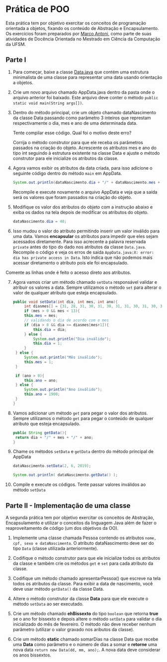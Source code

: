 # Prática de POO
Esta prática tem por objetivo exercitar os conceitos de programação orientada a objetos, fixando os conteúdo de Abstração e Encapsulamento. Os exercícios foram preparados por [Marco Antoni](https://github.com/marcoantoni/docenciaI), como parte de suas atividades de Docência Orientada no Mestrado em Ciência da Computação da UFSM.

## Parte I
1. Para começar, baixe a classe [Data.java](Data.java) que contém uma estrutura minimalista de uma classe para representar uma data usando orientação a objetos.

2. Crie um novo arquivo chamado AppData.java dentro da pasta onde o arquivo anterior foi baixado. Este arquivo deve conter o método `public static void main(String args[])`.

3. Dentro do método principal, crie um objeto chamado dataNascimento da classe Data passando como parâmetro 3 inteiros que represtam respectivamente o dia, mes e ano de uma determinada data.

   Tente compilar esse código. Qual foi o motivo deste erro? 

   Corrija o método construtor para que ele receba os parâmetros passados na criação do objeto. Acrescente os atributos mes e ano do tipo int seguindo à estrutura existente na classe Data e ajuste o método construtor para ele inicialize os atributos da classe.

4. Agora vamos exibir os atributos da data criada, para isso adicione o seguinte código  dentro do método `main` em AppData.
   ```java
   System.out.println(dataNascimento.dia + "/" + dataNascimento.mes + "/" +     dataNascimento.ano);
   ```

   Recompile e execute novamente o arquivo AppData e veja que a saída será os valores que foram passados na criação do objeto. 

5. Modifique os valor dos atributos do objeto com a instrução abaixo e exiba os dados na tela depois de modificar os atributos do objeto.
   ```java
   dataNascimento.dia = 40;
   ```

6. Isso mudou o valor do atributo permitindo inserir um valor inválido para uma data. Vamos **encapsular** os atributos para impedir que eles sejam acessados diretamente. Para isso acrecente a palavra reservada `private` antes do tipo do dado nos atributos da classe `Data.java`. Recompile o código e veja os erros de saída `AppData.java:X: error: dia has private access in Data`. Isto indica que não podemos mais acessar diretamento o atributo pois ele foi encapsulado.

Comente as linhas onde é feito o acesso direto aos atributos.

7. Agora vamos criar um método chamado `setData` responsável validar e  atribuir os valores a data. Sempre utilizamos o método `set` para alterar o valor de qualquer atributo que esteja encapsulado.
   ```java
   public void setData(int dia, int mes, int ano){
        int diasmes[] = {31, 28, 31, 30, 31, 30, 31, 31, 30, 31, 30, 31};
        if (mes > 0 && mes < 13){
		this.mes = mes;
		// validando o dia de acordo com o mes
		if (dia > 0 && dia <= diasmes[mes+1]){
			this.dia = dia;
		} else {
			System.out.println("Dia inválido");
			this.dia = 1;
		} 
	} else {
		System.out.println("Mês inválido");
		this.mes = 1;
	}

	if (ano > 0){
		this.ano = ano;
	} else {
		System.out.println("Ano inválido");
		this.ano = 1900;
	}
   }
   ```

8. Vamos adicionar um método `get` para pegar o valor dos atributos. Sempre utilizamos o método `get` para pegar o conteúdo de qualquer atributo que esteja encapsulado.
   ```java
   public String getData(){
   	return dia + "/" + mes + "/" + ano;
   }
   ```

9. Chame os métodos `setData` e `getData` dentro do método principal de AppData
   ```java
   dataNascimento.setData(2, 6, 2019);
   
   System.out.println( dataNascimento.getData() );
   
   ```

10. Compile e execute os códigos. Tente passar valores inválidos ao método `setData`


## Parte II - Implementação de uma classe
A segunda prática tem por objetivo exercitar os conceitos de Abstração, Encapsulamento e utilizar o conceitos da linguagem Java além de fazer o reaproveitamento de código (um dos objetivos da OO).

1. Implemente uma classe chamada Pessoa contendo os atributos `nome, cpf, sexo e dataNascimento`. O atributo dataNascimento deve ser do tipo `Data` (classe utilizada anteriormente).

2. Codifique o método construtor para que ele inicialize todos os atributos da classe e também crie os métodos `get` e `set` para cada atributo da classe. 

3. Codifique um método chamado apresentarPessoa() que escreve na tela todos os atributos da classe. Para exibir a data de nascimento, você deve usar método `getData()` da classe Data. 

4. Altere o método construtor da classe **Data** para que ele execute o método `setData` ao ser executado.

5. Crie um método chamado **ehBissexto** do tipo `boolean` que retorna **true** se o ano for bissexto e depois altere o método `setData` para validar o dia inicializado do mês de fevereiro. O método não deve receber nenhum parâmetro (utilizar o valor gravado nos aributos da classe).

4. Crie um método **static** chamado somarDias na classe Data que recebe uma **Data** como parâmetro e o número de dias a somar e **retorne** uma nova data ```return new Data(dd, mm, ano);```. A nova data deve considerar os anos bissextos. 
 
